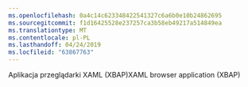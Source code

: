```yaml
---
ms.openlocfilehash: 0a4c14c623348422541327c6a6b0e10b24862695
ms.sourcegitcommit: f1d16425528e237257ca3b58eb49217a514849ea
ms.translationtype: MT
ms.contentlocale: pl-PL
ms.lasthandoff: 04/24/2019
ms.locfileid: "63867763"
---
```

<span data-ttu-id="647bf-101">Aplikacja przeglądarki XAML (XBAP)</span><span class="sxs-lookup"><span data-stu-id="647bf-101">XAML browser application (XBAP)</span></span>